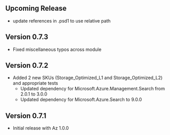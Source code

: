 <!--
    Please leave this section at the top of the change log.

    Changes for the upcoming release should go under the section titled "Upcoming Release", and should adhere to the following format:

    ## Upcoming Release
    * Overview of change #1
        - Additional information about change #1
    * Overview of change #2
        - Additional information about change #2
        - Additional information about change #2
    * Overview of change #3
    * Overview of change #4
        - Additional information about change #4

    ## YYYY.MM.DD - Version X.Y.Z (Previous Release)
    * Overview of change #1
        - Additional information about change #1
-->
## Upcoming Release
* update references in .psd1 to use relative path

## Version 0.7.3
* Fixed miscellaneous typos across module

## Version 0.7.2
* Added 2 new SKUs (Storage_Optimized_L1 and Storage_Optimized_L2) and appropriate tests
    - Updated dependency for Microsoft.Azure.Management.Search from 2.0.1 to 3.0.0
    - Updated dependency for Microsoft.Azure.Search to 9.0.0

## Version 0.7.1
* Initial release with Az 1.0.0
